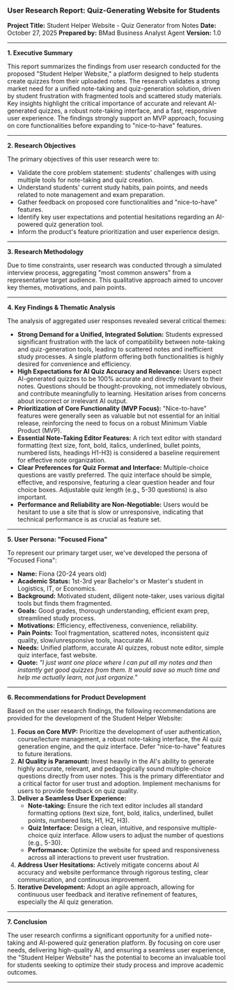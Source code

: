 ### User Research Report: Quiz-Generating Website for Students

**Project Title:** Student Helper Website - Quiz Generator from Notes
**Date:** October 27, 2025
**Prepared by:** BMad Business Analyst Agent
**Version:** 1.0

---

**1. Executive Summary**

This report summarizes the findings from user research conducted for the proposed "Student Helper Website," a platform designed to help students create quizzes from their uploaded notes. The research validates a strong market need for a unified note-taking and quiz-generation solution, driven by student frustration with fragmented tools and scattered study materials. Key insights highlight the critical importance of accurate and relevant AI-generated quizzes, a robust note-taking interface, and a fast, responsive user experience. The findings strongly support an MVP approach, focusing on core functionalities before expanding to "nice-to-have" features.

---

**2. Research Objectives**

The primary objectives of this user research were to:
*   Validate the core problem statement: students' challenges with using multiple tools for note-taking and quiz creation.
*   Understand students' current study habits, pain points, and needs related to note management and exam preparation.
*   Gather feedback on proposed core functionalities and "nice-to-have" features.
*   Identify key user expectations and potential hesitations regarding an AI-powered quiz generation tool.
*   Inform the product's feature prioritization and user experience design.

---

**3. Research Methodology**

Due to time constraints, user research was conducted through a simulated interview process, aggregating "most common answers" from a representative target audience. This qualitative approach aimed to uncover key themes, motivations, and pain points.

---

**4. Key Findings & Thematic Analysis**

The analysis of aggregated user responses revealed several critical themes:

*   **Strong Demand for a Unified, Integrated Solution:** Students expressed significant frustration with the lack of compatibility between note-taking and quiz-generation tools, leading to scattered notes and inefficient study processes. A single platform offering both functionalities is highly desired for convenience and efficiency.
*   **High Expectations for AI Quiz Accuracy and Relevance:** Users expect AI-generated quizzes to be 100% accurate and directly relevant to their notes. Questions should be thought-provoking, not immediately obvious, and contribute meaningfully to learning. Hesitation arises from concerns about incorrect or irrelevant AI output.
*   **Prioritization of Core Functionality (MVP Focus):** "Nice-to-have" features were generally seen as valuable but not essential for an initial release, reinforcing the need to focus on a robust Minimum Viable Product (MVP).
*   **Essential Note-Taking Editor Features:** A rich text editor with standard formatting (text size, font, bold, italics, underlined, bullet points, numbered lists, headings H1-H3) is considered a baseline requirement for effective note organization.
*   **Clear Preferences for Quiz Format and Interface:** Multiple-choice questions are vastly preferred. The quiz interface should be simple, effective, and responsive, featuring a clear question header and four choice boxes. Adjustable quiz length (e.g., 5-30 questions) is also important.
*   **Performance and Reliability are Non-Negotiable:** Users would be hesitant to use a site that is slow or unresponsive, indicating that technical performance is as crucial as feature set.

---

**5. User Persona: "Focused Fiona"**

To represent our primary target user, we've developed the persona of "Focused Fiona":

*   **Name:** Fiona (20-24 years old)
*   **Academic Status:** 1st-3rd year Bachelor's or Master's student in Logistics, IT, or Economics.
*   **Background:** Motivated student, diligent note-taker, uses various digital tools but finds them fragmented.
*   **Goals:** Good grades, thorough understanding, efficient exam prep, streamlined study process.
*   **Motivations:** Efficiency, effectiveness, convenience, reliability.
*   **Pain Points:** Tool fragmentation, scattered notes, inconsistent quiz quality, slow/unresponsive tools, inaccurate AI.
*   **Needs:** Unified platform, accurate AI quizzes, robust note editor, simple quiz interface, fast website.
*   **Quote:** *"I just want one place where I can put all my notes and then instantly get good quizzes from them. It would save so much time and help me actually learn, not just organize."*

---

**6. Recommendations for Product Development**

Based on the user research findings, the following recommendations are provided for the development of the Student Helper Website:

1.  **Focus on Core MVP:** Prioritize the development of user authentication, course/lecture management, a robust note-taking interface, the AI quiz generation engine, and the quiz interface. Defer "nice-to-have" features to future iterations.
2.  **AI Quality is Paramount:** Invest heavily in the AI's ability to generate highly accurate, relevant, and pedagogically sound multiple-choice questions directly from user notes. This is the primary differentiator and a critical factor for user trust and adoption. Implement mechanisms for users to provide feedback on quiz quality.
3.  **Deliver a Seamless User Experience:**
    *   **Note-taking:** Ensure the rich text editor includes all standard formatting options (text size, font, bold, italics, underlined, bullet points, numbered lists, H1, H2, H3).
    *   **Quiz Interface:** Design a clean, intuitive, and responsive multiple-choice quiz interface. Allow users to adjust the number of questions (e.g., 5-30).
    *   **Performance:** Optimize the website for speed and responsiveness across all interactions to prevent user frustration.
4.  **Address User Hesitations:** Actively mitigate concerns about AI accuracy and website performance through rigorous testing, clear communication, and continuous improvement.
5.  **Iterative Development:** Adopt an agile approach, allowing for continuous user feedback and iterative refinement of features, especially the AI quiz generation.

---

**7. Conclusion**

The user research confirms a significant opportunity for a unified note-taking and AI-powered quiz generation platform. By focusing on core user needs, delivering high-quality AI, and ensuring a seamless user experience, the "Student Helper Website" has the potential to become an invaluable tool for students seeking to optimize their study process and improve academic outcomes.

---